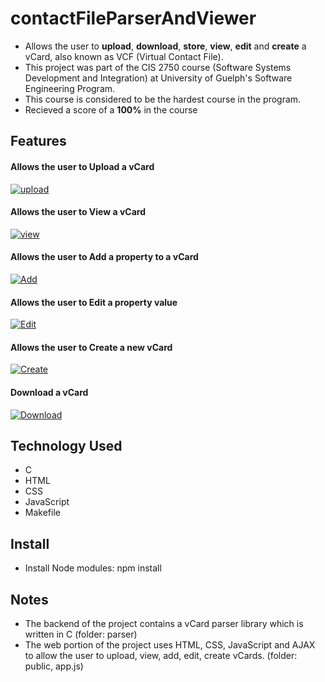 # contactFileParserAndViewer
- Allows the user to **upload**, **download**, **store**, **view**, **edit** and **create** a vCard, also known as VCF (Virtual Contact File).
- This project was part of the CIS 2750 course (Software Systems Development and Integration) at University of Guelph's Software Engineering Program. 
- This course is considered to be the hardest course in the program.
- Recieved a score of a **100%** in the course

## Features
#### Allows the user to **Upload** a vCard
<a href="https://media.giphy.com/media/78dIxZuadvZrOdwTdY/giphy.gif"><img src="https://media.giphy.com/media/78dIxZuadvZrOdwTdY/giphy.gif" title="upload"/></a>

#### Allows the user to **View** a vCard
<a href="https://media.giphy.com/media/OI245OItFLT2pjczDl/giphy.gif"><img src="https://media.giphy.com/media/OI245OItFLT2pjczDl/giphy.gif" title="view"/></a>

#### Allows the user to **Add** a property to a vCard
<a href="https://media.giphy.com/media/V7AHUgM5pzz38x09xy/giphy.gif"><img src="https://media.giphy.com/media/V7AHUgM5pzz38x09xy/giphy.gif" title="Add"/></a>

#### Allows the user to **Edit** a property value
<a href="https://media.giphy.com/media/jFBsJqBw58CBVQKTe9/giphy.gif"><img src="https://media.giphy.com/media/jFBsJqBw58CBVQKTe9/giphy.gif" title="Edit"/></a>

#### Allows the user to **Create** a new vCard
<a href="https://media.giphy.com/media/UVbB5zzE8kE56CyaoU/giphy.gif"><img src="https://media.giphy.com/media/UVbB5zzE8kE56CyaoU/giphy.gif" title="Create"/></a>

#### Download a vCard
<a href="https://media.giphy.com/media/GPdgQ6luDerrQPsfUu/giphy.gif"><img src="https://media.giphy.com/media/GPdgQ6luDerrQPsfUu/giphy.gif" title="Download"/></a>

## Technology Used
- C
- HTML
- CSS
- JavaScript
- Makefile

## Install
- Install Node modules: npm install

## Notes
- The backend of the project contains a vCard parser library which is written in C (folder: parser)
- The web portion of the project uses HTML, CSS, JavaScript and AJAX to allow the user to upload, view, add, edit, create vCards. (folder: public, app.js)
